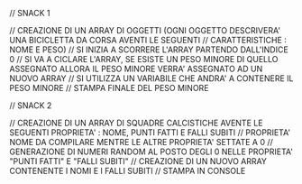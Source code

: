 // SNACK 1 

// CREAZIONE DI UN ARRAY DI OGGETTI (OGNI OGGETTO DESCRIVERA' UNA BICICLETTA DA CORSA AVENTI LE SEGUENTI 
// CARATTERISTICHE : NOME E PESO)
// SI INIZIA A SCORRERE L'ARRAY PARTENDO DALL'INDICE 0
// SI VA A CICLARE L'ARRAY, SE ESISTE UN PESO MINORE DI QUELLO ASSEGNATO ALLORA IL PESO MINORE VERRA' ASSEGNATO AD UN NUOVO ARRAY 
// SI UTILIZZA UN VARIABILE CHE ANDRA' A CONTENERE IL PESO MINORE 
// STAMPA FINALE DEL PESO MINORE 

// SNACK 2 

// CREAZIONE DI UN ARRAY DI SQUADRE CALCISTICHE AVENTE LE SEGUENTI PROPRIETA' : NOME, PUNTI FATTI E FALLI SUBITI
// PROPRIETA' NOME DA COMPILARE MENTRE LE ALTRE PROPRIETA' SETTATE A 0
// GENERAZIONE DI NUMERI RANDOM AL POSTO DEGLI 0 NELLE PROPRIETA' "PUNTI FATTI" E "FALLI SUBITI"
// CREAZIONE DI UN NUOVO ARRAY CONTENENTE I NOMI E I FALLI SUBITI
// STAMPA IN CONSOLE 
